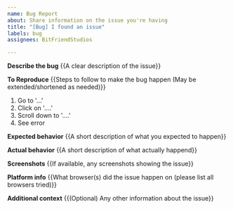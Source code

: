 ```yaml
---
name: Bug Report
about: Share information on the issue you're having
title: "[Bug] I found an issue"
labels: bug
assignees: BitFriendStudios

---
```


**Describe the bug**
{{A clear description of the issue}}

**To Reproduce**
{{Steps to follow to make the bug happen (May be extended/shortened as needed)}}
1. Go to '...'
2. Click on '....'
3. Scroll down to '....'
4. See error

**Expected behavior**
{{A short description of what you expected to happen}}

**Actual behavior**
{{A short description of what actually happend}}

**Screenshots**
{{If available, any screenshots showing the issue}}

**Platform info**
{{What browser(s) did the issue happen on (please list all browsers tried)}}

**Additional context**
{{(Optional) Any other information about the issue}}

